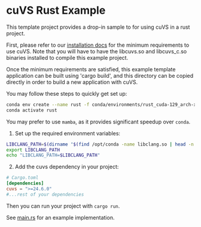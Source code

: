 # cuVS Rust Example

This template project provides a drop-in sample to for using cuVS in a rust project.

First, please refer to our [installation docs](https://docs.rapids.ai/api/cuvs/stable/build.html#cuda-gpu-requirements) for the minimum requirements to use cuVS. Note that you will have to have the libcuvs.so and libcuvs_c.so binaries installed to compile this example project.

Once the minimum requirements are satisfied, this example template application can be built using 'cargo build', and this directory can be copied directly in order to build a new application with cuVS.

You may follow these steps to quickly get set up:

```bash
conda env create --name rust -f conda/environments/rust_cuda-129_arch-x86_64.yaml
conda activate rust
```
You may prefer to use `mamba`, as it provides significant speedup over `conda`.

1. Set up the required environment variables:
```bash
LIBCLANG_PATH=$(dirname "$(find /opt/conda -name libclang.so | head -n 1)")
export LIBCLANG_PATH
echo "LIBCLANG_PATH=$LIBCLANG_PATH"
```

2. Add the cuvs dependency in your project:
```TOML
# Cargo.toml
[dependencies]
cuvs = ">=24.6.0"
#...rest of your dependencies
```
Then you can run your project with `cargo run`.

See [main.rs](./src/main.rs) for an example implementation.
